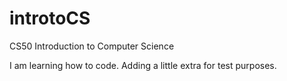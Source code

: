 # introtoCS
CS50 Introduction to Computer Science

I am learning how to code. Adding a little extra for test purposes.

